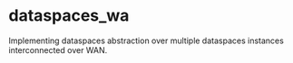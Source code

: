 dataspaces_wa
=============

Implementing dataspaces abstraction over multiple dataspaces instances interconnected over WAN.

